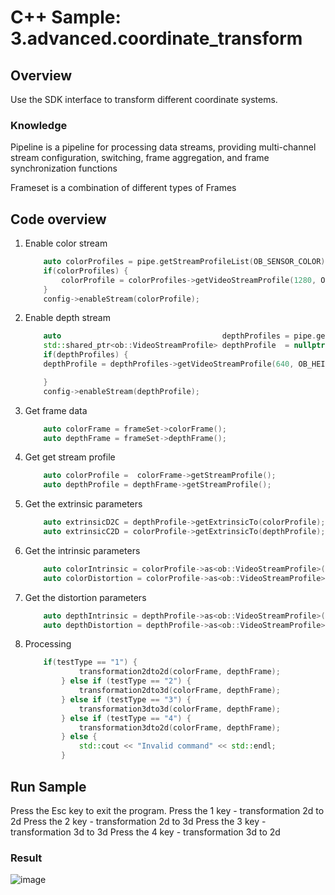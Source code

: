 # C++ Sample: 3.advanced.coordinate_transform

## Overview

Use the SDK interface to  transform different coordinate systems.

### Knowledge

Pipeline is a pipeline for processing data streams, providing multi-channel stream configuration, switching, frame aggregation, and frame synchronization functions

Frameset is a combination of different types of Frames

## Code overview

1. Enable color stream

    ```cpp
        auto colorProfiles = pipe.getStreamProfileList(OB_SENSOR_COLOR);
        if(colorProfiles) {
            colorProfile = colorProfiles->getVideoStreamProfile(1280, OB_HEIGHT_ANY, OB_FORMAT_RGB, 30);
        }
        config->enableStream(colorProfile);
    ```

2. Enable depth stream

    ```cpp
        auto                                    depthProfiles = pipe.getStreamProfileList(OB_SENSOR_DEPTH);
        std::shared_ptr<ob::VideoStreamProfile> depthProfile  = nullptr;
        if(depthProfiles) {
        depthProfile = depthProfiles->getVideoStreamProfile(640, OB_HEIGHT_ANY, OB_FORMAT_Y16, 30);

        }
        config->enableStream(depthProfile);
    ```

3. Get frame data

    ```cpp
        auto colorFrame = frameSet->colorFrame();
        auto depthFrame = frameSet->depthFrame();
    ```

4. Get get stream profile

    ```cpp
        auto colorProfile =  colorFrame->getStreamProfile();
        auto depthProfile = depthFrame->getStreamProfile();
    ```

5. Get the extrinsic parameters

    ```cpp
        auto extrinsicD2C = depthProfile->getExtrinsicTo(colorProfile);
        auto extrinsicC2D = colorProfile->getExtrinsicTo(depthProfile);
    ```

6. Get the intrinsic parameters

    ```cpp
        auto colorIntrinsic = colorProfile->as<ob::VideoStreamProfile>()->getIntrinsic();
        auto colorDistortion = colorProfile->as<ob::VideoStreamProfile>()->getDistortion();
    ```

7. Get the distortion parameters

    ```cpp
        auto depthIntrinsic = depthProfile->as<ob::VideoStreamProfile>()->getIntrinsic();
        auto depthDistortion = depthProfile->as<ob::VideoStreamProfile>()->getDistortion();
    ```

8. Processing

    ```cpp
        if(testType == "1") {
                transformation2dto2d(colorFrame, depthFrame);
            } else if (testType == "2") {
                transformation2dto3d(colorFrame, depthFrame);
            } else if (testType == "3") {
                transformation3dto3d(colorFrame, depthFrame);
            } else if (testType == "4") {
                transformation3dto2d(colorFrame, depthFrame);
            } else {
                std::cout << "Invalid command" << std::endl;
            }
    ```

## Run Sample

Press the Esc key to exit the program.
Press the 1 key - transformation 2d to 2d
Press the 2 key - transformation 2d to 3d
Press the 3 key - transformation 3d to 3d
Press the 4 key - transformation 3d to 2d

### Result

![image](../../docs/resource/coordinate_transform.jpg)
